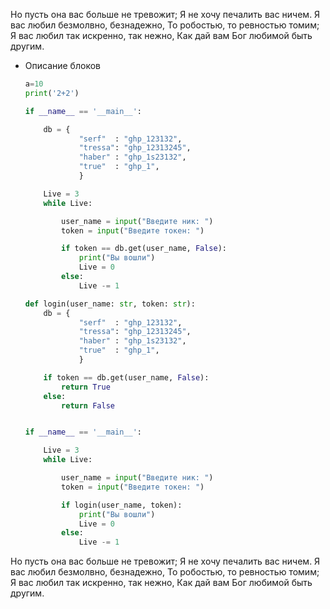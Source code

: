 Но пусть она вас больше не тревожит; Я не хочу печалить вас ничем. Я вас любил безмолвно, безнадежно, То робостью, то
ревностью томим; Я вас любил так искренно, так нежно, Как дай вам Бог любимой быть другим.

- Описание блоков

    ```python 
    a=10
    print('2+2')
    ```

    ```python {3,5-8} [Пример аутентификации на githab без функций]
    if __name__ == '__main__':

        db = {
                "serf"  : "ghp_123132",
                "tressa": "ghp_12313245",
                "haber" : "ghp_1s23132",
                "true"  : "ghp_1",
                }

        Live = 3
        while Live:

            user_name = input("Введите ник: ")
            token = input("Введите токен: ")

            if token == db.get(user_name, False):
                print("Вы вошли")
                Live = 0
            else:
                Live -= 1

    ```

    ```python [Пример аутентификации на githab с помощью функций]
    def login(user_name: str, token: str):
        db = {
                "serf"  : "ghp_123132",
                "tressa": "ghp_12313245",
                "haber" : "ghp_1s23132",
                "true"  : "ghp_1",
                }

        if token == db.get(user_name, False):
            return True
        else:
            return False


    if __name__ == '__main__':

        Live = 3
        while Live:

            user_name = input("Введите ник: ")
            token = input("Введите токен: ")

            if login(user_name, token):
                print("Вы вошли")
                Live = 0
            else:
                Live -= 1

    ```

Но пусть она вас больше не тревожит; Я не хочу печалить вас ничем. Я вас любил безмолвно, безнадежно, То робостью, то
ревностью томим; Я вас любил так искренно, так нежно, Как дай вам Бог любимой быть другим.
